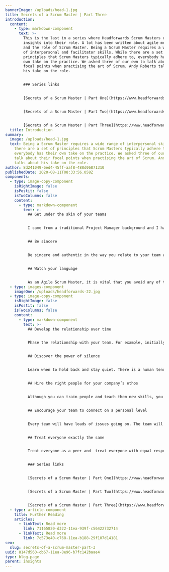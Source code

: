 ```yaml
---
bannerImage: /uploads/head-1.jpg
title: Secrets of a Scrum Master | Part Three
introduction:
  content:
    - type: markdown-component
      text: >-
        This is the last in a series where Headforwards Scrum Masters reveal
        insights into their role. A lot has been written about agile methodology
        and the role of Scrum Master. Being a Scrum Master requires a wide range
        of interpersonal and facilitator skills. While there are a set of
        principles that Scrum Masters typically adhere to, everybody has their
        own take on the practice. We asked three of our own to talk about their
        focal points when practising the art of Scrum. Andy Roberts talks about
        his take on the role.


        ### Series links


        [Secrets of a Scrum Master | Part One](https://www.headforwards.com/insights/secrets-of-a-scrum-master-part-1/)


        [Secrets of a Scrum Master | Part Two](https://www.headforwards.com/insights/secrets-of-a-scrum-master-part-2/)


        [Secrets of a Scrum Master | Part Three](https://www.headforwards.com/insights/secrets-of-a-scrum-master-part-3/)
  title: Introduction
summary:
  image: /uploads/head-1.jpg
  text: Being a Scrum Master requires a wide range of interpersonal skills. While
    there are a set of principles that Scrum Masters typically adhere to,
    everybody has their own take on the practice. We asked three of our own to
    talk about their focal points when practising the art of Scrum. Andy Roberts
    talks about his take on the role.
author: 8d241049-6ed4-45ff-aaf8-488d06871310
publishedDate: 2020-08-11T08:33:56.058Z
components:
  - type: image-copy-component
    isRightImage: false
    isPostit: false
    isTwoColumns: false
    content:
      - type: markdown-component
        text: >-
          ## Get under the skin of your teams


          I came from a traditional Project Manager background and I have learnt to let go of old habits and old ways of relating to people. Being a Scrum Master involves the delivery aspects of project management, but at its best, it is much more than that. It is enabling teams to be the best they can be. To make that happen, you have to relate to all the individual team members with  genuine sincerity. You have to try to get under the skin of your staff and really understand what makes them tick, taking into account individual personality traits and any sensitivities or barriers which may for example make people defensive or hold them back. Pulling a team together is difficult and you can only do it when you have a deep understanding of every team member. 


          ## Be sincere


          Be sincere and authentic in the way you relate to your team and colleagues. People instantly recognise sincerity and respond to it. It is probably the most important personal characteristic for a Scrum Master to have as it has an immediate and powerful impact on the way others relate to you. 


          ## Watch your language


          As an Agile Scrum Master, it is vital that you avoid any of the language of old-style management or hierarchical structures. You should  endeavour not to issue blunt instructions or tell the team what they have to do. At the heart of your approach, should be a commitment to Agile Coaching. Work with the team and encourage them. This will show up in the kind of language you use. For example, you should always say ‘This is the team I work with’ rather than call them ‘My team’. The differences may seem subtle but it creates an atmosphere of mutual respect and builds the team’s confidence. In the same vein, tone of voice matters too. As quite a passionate person by nature, this is something I have had to learn and cultivate. It never helps to raise your voice or get too strident. Stay cool, calm and measured.
  - type: images-component
    imageOne: /uploads/headforwards-22.jpg
  - type: image-copy-component
    isRightImage: false
    isPostit: false
    isTwoColumns: false
    content:
      - type: markdown-component
        text: >-
          ## Develop the relationship over time


          Phase the relationship with your team. For example, initially you may say ‘you can be open with me.’ After trust and respect has built up across the team, you may later go on to say: ‘You can say whatever you like to me – if you tell me to get lost, I am a happy man.’ However, had you said that at the very outset, there is a risk that some team members could go too far and potentially offend other members of the team. It is a subtle line to draw – but you should regard the relationship with your team as one that grows and deepens over time, as you get to know each other. 


          ## Discover the power of silence


          Learn when to hold back and stay quiet. There is a human tendency to want to leap in and fill the silence if there is a pause in a conversation. But as a Scrum Master, it is usually more fruitful to stay quiet and let someone else speak up. Get comfortable with long pauses – they are not there for you to fill! Let your team members have the opportunity to say what they think. This is particularly important with less experienced team members, who may be reticent and who need to grow in confidence. So learn how to ask the right questions and learn when to sit back silently and listen. In some meetings, I say nothing at all. 


          ## Hire the right people for your company’s ethos


          Although you can train people and teach them new skills, you cannot change a person’s essential  character and personality. Make sure you recruit people that share the same ethos as your company and reflect the characteristics prized by your organisation. That way, it will be a win-win. 


          ## Encourage your team to connect on a personal level


          Every team will have loads of issues going on. The team will work better together if they understand each other. Simple tools and techniques can help, such as each sharing with each other ‘I like it when….’ Or ‘I don’t like it when….. This kind of simple device can quickly unlock some deeper insights and understanding and help the team to work well together. 


          ## Treat everyone exactly the same


          Treat everyone as a peer and  treat everyone with equal respect and generosity of spirit, whether they are the most junior person in the company or the owner of the company. Respect others and you will soon win the respect of others.


          ### Series links


          [Secrets of a Scrum Master | Part One](https://www.headforwards.com/insights/secrets-of-a-scrum-master-part-1/)


          [Secrets of a Scrum Master | Part Two](https://www.headforwards.com/insights/secrets-of-a-scrum-master-part-2/)


          [Secrets of a Scrum Master | Part Three](https://www.headforwards.com/insights/secrets-of-a-scrum-master-part-3/)
  - type: article-component
    title: Further Reading
    articles:
      - linkText: Read more
        link: 71165820-d322-11ea-939f-c56422732714
      - linkText: Read more
        link: 7c573e40-c768-11ea-b188-29f107d14181
seo:
  slug: secrets-of-a-scrum-master-part-3
uuid: 8147d560-cb67-11ea-8e96-b7fc142baae4
type: blog-page
parent: insights
---
```

